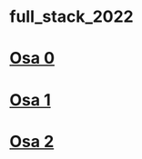 # full_stack_2022

# [Osa 0](https://github.com/PrVille/full_stack_2022/tree/main/Osa_0)
# [Osa 1](https://github.com/PrVille/full_stack_2022/tree/main/Osa_1)
# [Osa 2](https://github.com/PrVille/full_stack_2022/tree/main/Osa_2)